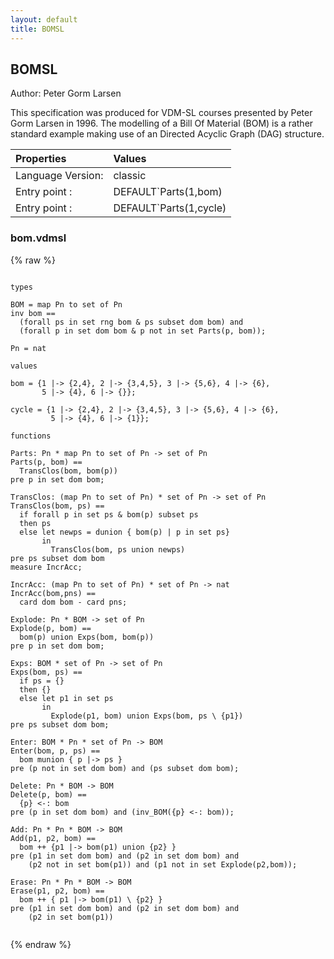```yaml
---
layout: default
title: BOMSL
---
```


## BOMSL
Author: Peter Gorm Larsen


This specification was produced for VDM-SL courses presented by Peter 
Gorm Larsen in 1996. The modelling of a Bill Of Material (BOM) is a rather
standard example making use of an Directed Acyclic Graph (DAG) structure. 


| Properties | Values          |
| :------------ | :---------- |
|Language Version:| classic|
|Entry point     :| DEFAULT`Parts(1,bom)|
|Entry point     :| DEFAULT`Parts(1,cycle)|


### bom.vdmsl

{% raw %}
~~~
              
types

BOM = map Pn to set of Pn
inv bom == 
  (forall ps in set rng bom & ps subset dom bom) and
  (forall p in set dom bom & p not in set Parts(p, bom));
    
Pn = nat

values

bom = {1 |-> {2,4}, 2 |-> {3,4,5}, 3 |-> {5,6}, 4 |-> {6}, 
       5 |-> {4}, 6 |-> {}};
    
cycle = {1 |-> {2,4}, 2 |-> {3,4,5}, 3 |-> {5,6}, 4 |-> {6}, 
         5 |-> {4}, 6 |-> {1}};

functions

Parts: Pn * map Pn to set of Pn -> set of Pn
Parts(p, bom) ==
  TransClos(bom, bom(p))
pre p in set dom bom;

TransClos: (map Pn to set of Pn) * set of Pn -> set of Pn
TransClos(bom, ps) ==
  if forall p in set ps & bom(p) subset ps
  then ps
  else let newps = dunion { bom(p) | p in set ps} 
       in
         TransClos(bom, ps union newps)            
pre ps subset dom bom
measure IncrAcc;

IncrAcc: (map Pn to set of Pn) * set of Pn -> nat
IncrAcc(bom,pns) ==
  card dom bom - card pns;
  
Explode: Pn * BOM -> set of Pn
Explode(p, bom) ==
  bom(p) union Exps(bom, bom(p))
pre p in set dom bom;

Exps: BOM * set of Pn -> set of Pn
Exps(bom, ps) ==
  if ps = {}
  then {}
  else let p1 in set ps 
       in 
         Explode(p1, bom) union Exps(bom, ps \ {p1})
pre ps subset dom bom;

Enter: BOM * Pn * set of Pn -> BOM
Enter(bom, p, ps) ==
  bom munion { p |-> ps }
pre (p not in set dom bom) and (ps subset dom bom);

Delete: Pn * BOM -> BOM
Delete(p, bom) ==
  {p} <-: bom
pre (p in set dom bom) and (inv_BOM({p} <-: bom));

Add: Pn * Pn * BOM -> BOM
Add(p1, p2, bom) == 
  bom ++ {p1 |-> bom(p1) union {p2} }
pre (p1 in set dom bom) and (p2 in set dom bom) and 
    (p2 not in set bom(p1)) and (p1 not in set Explode(p2,bom));

Erase: Pn * Pn * BOM -> BOM
Erase(p1, p2, bom) ==
  bom ++ { p1 |-> bom(p1) \ {p2} }
pre (p1 in set dom bom) and (p2 in set dom bom) and
    (p2 in set bom(p1))
                
~~~
{% endraw %}

